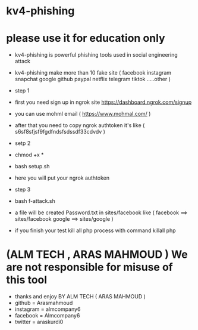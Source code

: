 # kv4-phishing
# please use it for education only 

- kv4-phishing is powerful phishing tools used in social engineering attack 
- kv4-phishing make more than 10 fake site ( facebook instagram snapchat google github paypal netflix telegram tiktok .....other )

- step 1
- first you need sign up in ngrok site  https://dashboard.ngrok.com/signup
- you can use mohml email  ( https://www.mohmal.com/ )
- after that you need to copy ngrok authtoken it's like ( s6sf8sfjsf9fgdfndsfsdssdf33cdvdv )

- setp 2 
- chmod +x *
- bash setup.sh 
- here you will put your ngrok authtoken 

- step 3
- bash f-attack.sh 
- a file will be created Password.txt in sites/facebook like ( facebook ==> sites/facebook  google ==> sites/google )
- if you finish your test kill all php process with command killall php 

# (ALM TECH , ARAS MAHMOUD ) We are not responsible for misuse of this tool

- thanks and enjoy BY ALM TECH ( ARAS MAHMOUD )
- github = Arasmahmoud
- instagram = almcompany6
- facebook = Almcompany6
- twitter = araskurdi0
